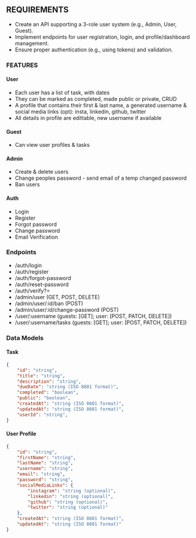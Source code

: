 ## REQUIREMENTS

- Create an API supporting a 3-role user system (e.g., Admin, User, Guest).
- Implement endpoints for user registration, login, and profile/dashboard management.
- Ensure proper authentication (e.g., using tokens) and validation.


### FEATURES
#### User
- Each user has a list of task, with dates
- They can be marked as completed, made public or private, CRUD 
- A profile that contains their first & last name, a generated username & social media links (opt): insta, linkedin, github, twitter
- All details in profile are edittable, new username if available

#### Guest 
- Can view user profiles & tasks

#### Admin
- Create & delete users
- Change peoples password - send email of a temp changed password
- Ban users

#### Auth
- Login 
- Register 
- Forgot password 
- Change password
- Email Verification

### Endpoints
- /auth/login
- /auth/register
- /auth/forgot-password
- /auth/reset-password
- /auth/verify?=
- /admin/user (GET, POST, DELETE)
- /admin/user/:id/ban (POST)
- /admin/user/:id/change-password (POST)
- /user/:username  (guests: [GET]; user: [POST, PATCH, DELETE])
- /user/:username/tasks  (guests: [GET]; user: [POST, PATCH, DELETE])

### 
### Data Models

#### Task
```json
{
    "id": "string",
    "title": "string",
    "description": "string",
    "dueDate": "string (ISO 8601 format)",
    "completed": "boolean",
    "public": "boolean",
    "createdAt": "string (ISO 8601 format)",
    "updatedAt": "string (ISO 8601 format)",
    "userId": "string",
}
```

#### User Profile
```json
{
    "id": "string",
    "firstName": "string",
    "lastName": "string",
    "username": "string",
    "email": "string",
    "password": "string",
    "socialMediaLinks": {
        "instagram": "string (optional)",
        "linkedin": "string (optional)",
        "github": "string (optional)",
        "twitter": "string (optional)"
    },
    "createdAt": "string (ISO 8601 format)",
    "updatedAt": "string (ISO 8601 format)"
}
```